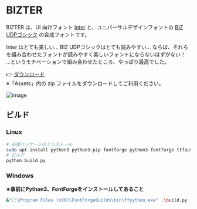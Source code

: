 # BIZTER

BIZTER は、UI 向けフォント [Inter](https://github.com/rsms/inter) と、ユニバーサルデザインフォントの [BIZ UDPゴシック](https://github.com/googlefonts/morisawa-biz-ud-gothic) の合成フォントです。

Inter はとても美しい… BIZ UDPゴシックはとても読みやすい… ならば、それらを組み合わせたフォントが読みやすく美しいフォントにならないはずがない！  
…というモチベーションで組み合わせたところ、やっぱり最高でした。

👉 [ダウンロード](https://github.com/yuru7/BIZTER/releases)  
※「Assets」内の zip ファイルをダウンロードしてご利用ください。

![image](https://user-images.githubusercontent.com/13458509/208080375-44309b06-b563-4f08-86d0-c7f74e677beb.png)

## ビルド

### Linux

```sh
# 必要パッケージのインストール
sudo apt install python3 python3-pip fontforge python3-fontforge ttfautohint
# ビルド
python build.py
```

### Windows

**※事前にPython3、FontForgeをインストールしてあること**

```sh
&"C:\Program Files (x86)\FontForgeBuilds\bin\ffpython.exe" .\build.py
```
